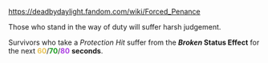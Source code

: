 https://deadbydaylight.fandom.com/wiki/Forced_Penance

<p>Those who stand in the way of duty will suffer harsh judgement.
<p>Survivors who take a <i>Protection Hit</i> suffer from the <i><b>Broken </b></i> <b>Status Effect</b> for the next <span class="clr" style="color: #e8c252;"><b>60</b></span>/<span class="clr" style="color: #199b1e;"><b>70</b></span>/<span class="clr" style="color: #ac3ee3;"><b>80</b></span> <b>seconds</b>.
</p>
</p>